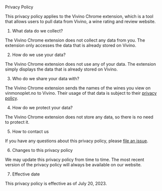 Privacy Policy

This privacy policy applies to the Vivino Chrome extension, which is a tool that allows users to pull data from Vivino, a wine rating and review website.

1. What data do we collect?

The Vivino Chrome extension does not collect any data from you. The extension only accesses the data that is already stored on Vivino.

2. How do we use your data?

The Vivino Chrome extension does not use any of your data. The extension simply displays the data that is already stored on Vivino.

3. Who do we share your data with?

The Vivino Chrome extension sends the names of the wines you view on vinmonoplet.no to Vivino. Their usage of that data is subject to their [privacy policy](https://www.vivino.com/privacy).

4. How do we protect your data?

The Vivino Chrome extension does not store any data, so there is no need to protect it.

5. How to contact us

If you have any questions about this privacy policy, please [file an issue](https://github.com/hyldmo/vm-vivino/issues/new).

6. Changes to this privacy policy

We may update this privacy policy from time to time. The most recent version of the privacy policy will always be available on our website.

7. Effective date

This privacy policy is effective as of July 20, 2023.
